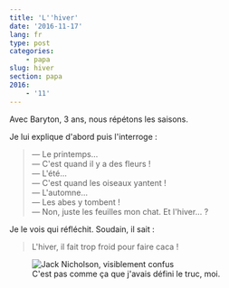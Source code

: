 ```yaml
---
title: 'L''hiver'
date: '2016-11-17'
lang: fr
type: post
categories:
    - papa
slug: hiver
section: papa
2016:
    - '11'
---
```


Avec Baryton, 3 ans, nous répétons les saisons. 

<!-- more -->

Je lui explique d'abord puis l'interroge : 

> — Le printemps…  
> — C'est quand il y a des fleurs !  
> — L'été…  
> — C'est quand les oiseaux yantent !  
> — L'automne…  
> — Les abes y tombent !  
> — Non, juste les feuilles mon chat. Et l'hiver… ?

Je le vois qui réfléchit. Soudain, il sait :

> L'hiver, il fait trop froid pour faire caca !

<figure>
  <img src="{{<fileFolder>}}jack.gif" alt="Jack Nicholson, visiblement confus"/>
  <figcaption>C'est pas comme ça que j'avais défini le truc, moi.</figcaption>
</figure>


